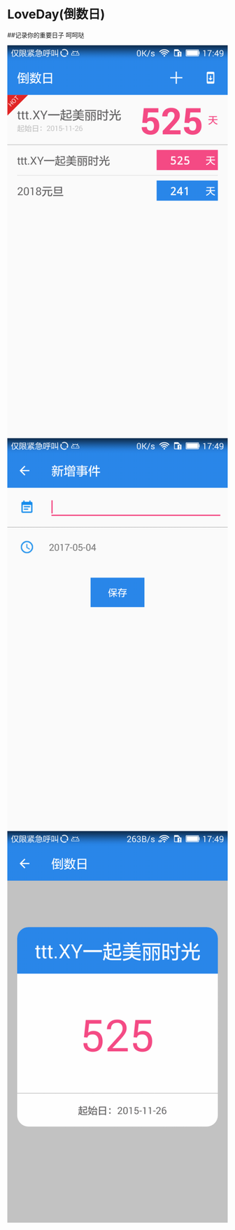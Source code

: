 # LoveDay(倒数日)


##记录你的重要日子
呵呵哒
 
  


![image](https://github.com/TEENSTITAN/LoveDay/blob/master/image/main.png)
![image](https://github.com/TEENSTITAN/LoveDay/blob/master/image/edit.png)
![image](https://github.com/TEENSTITAN/LoveDay/blob/master/image/detail.png)